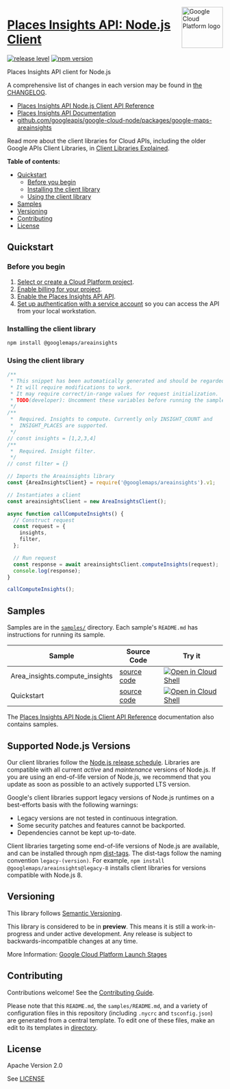 [//]: # "This README.md file is auto-generated, all changes to this file will be lost."
[//]: # "To regenerate it, use `python -m synthtool`."
<img src="https://avatars2.githubusercontent.com/u/2810941?v=3&s=96" alt="Google Cloud Platform logo" title="Google Cloud Platform" align="right" height="96" width="96"/>

# [Places Insights API: Node.js Client](https://github.com/googleapis/google-cloud-node/tree/main/packages/google-maps-areainsights)

[![release level](https://img.shields.io/badge/release%20level-preview-yellow.svg?style=flat)](https://cloud.google.com/terms/launch-stages)
[![npm version](https://img.shields.io/npm/v/@googlemaps/areainsights.svg)](https://www.npmjs.org/package/@googlemaps/areainsights)




Places Insights API client for Node.js


A comprehensive list of changes in each version may be found in
[the CHANGELOG](https://github.com/googleapis/google-cloud-node/tree/main/packages/google-maps-areainsights/CHANGELOG.md).

* [Places Insights API Node.js Client API Reference][client-docs]
* [Places Insights API Documentation][product-docs]
* [github.com/googleapis/google-cloud-node/packages/google-maps-areainsights](https://github.com/googleapis/google-cloud-node/tree/main/packages/google-maps-areainsights)

Read more about the client libraries for Cloud APIs, including the older
Google APIs Client Libraries, in [Client Libraries Explained][explained].

[explained]: https://cloud.google.com/apis/docs/client-libraries-explained

**Table of contents:**


* [Quickstart](#quickstart)
  * [Before you begin](#before-you-begin)
  * [Installing the client library](#installing-the-client-library)
  * [Using the client library](#using-the-client-library)
* [Samples](#samples)
* [Versioning](#versioning)
* [Contributing](#contributing)
* [License](#license)

## Quickstart

### Before you begin

1.  [Select or create a Cloud Platform project][projects].
1.  [Enable billing for your project][billing].
1.  [Enable the Places Insights API API][enable_api].
1.  [Set up authentication with a service account][auth] so you can access the
    API from your local workstation.

### Installing the client library

```bash
npm install @googlemaps/areainsights
```


### Using the client library

```javascript
/**
 * This snippet has been automatically generated and should be regarded as a code template only.
 * It will require modifications to work.
 * It may require correct/in-range values for request initialization.
 * TODO(developer): Uncomment these variables before running the sample.
 */
/**
 *  Required. Insights to compute. Currently only INSIGHT_COUNT and
 *  INSIGHT_PLACES are supported.
 */
// const insights = [1,2,3,4]
/**
 *  Required. Insight filter.
 */
// const filter = {}

// Imports the Areainsights library
const {AreaInsightsClient} = require('@googlemaps/areainsights').v1;

// Instantiates a client
const areainsightsClient = new AreaInsightsClient();

async function callComputeInsights() {
  // Construct request
  const request = {
    insights,
    filter,
  };

  // Run request
  const response = await areainsightsClient.computeInsights(request);
  console.log(response);
}

callComputeInsights();

```



## Samples

Samples are in the [`samples/`](https://github.com/googleapis/google-cloud-node/tree/main/packages/google-maps-areainsights/samples) directory. Each sample's `README.md` has instructions for running its sample.

| Sample                      | Source Code                       | Try it |
| --------------------------- | --------------------------------- | ------ |
| Area_insights.compute_insights | [source code](https://github.com/googleapis/google-cloud-node/blob/main/packages/google-maps-areainsights/samples/generated/v1/area_insights.compute_insights.js) | [![Open in Cloud Shell][shell_img]](https://console.cloud.google.com/cloudshell/open?git_repo=https://github.com/googleapis/google-cloud-node&page=editor&open_in_editor=packages/google-maps-areainsights/samples/generated/v1/area_insights.compute_insights.js,packages/google-maps-areainsights/samples/README.md) |
| Quickstart | [source code](https://github.com/googleapis/google-cloud-node/blob/main/packages/google-maps-areainsights/samples/quickstart.js) | [![Open in Cloud Shell][shell_img]](https://console.cloud.google.com/cloudshell/open?git_repo=https://github.com/googleapis/google-cloud-node&page=editor&open_in_editor=packages/google-maps-areainsights/samples/quickstart.js,packages/google-maps-areainsights/samples/README.md) |



The [Places Insights API Node.js Client API Reference][client-docs] documentation
also contains samples.

## Supported Node.js Versions

Our client libraries follow the [Node.js release schedule](https://github.com/nodejs/release#release-schedule).
Libraries are compatible with all current _active_ and _maintenance_ versions of
Node.js.
If you are using an end-of-life version of Node.js, we recommend that you update
as soon as possible to an actively supported LTS version.

Google's client libraries support legacy versions of Node.js runtimes on a
best-efforts basis with the following warnings:

* Legacy versions are not tested in continuous integration.
* Some security patches and features cannot be backported.
* Dependencies cannot be kept up-to-date.

Client libraries targeting some end-of-life versions of Node.js are available, and
can be installed through npm [dist-tags](https://docs.npmjs.com/cli/dist-tag).
The dist-tags follow the naming convention `legacy-(version)`.
For example, `npm install @googlemaps/areainsights@legacy-8` installs client libraries
for versions compatible with Node.js 8.

## Versioning

This library follows [Semantic Versioning](http://semver.org/).







This library is considered to be in **preview**. This means it is still a
work-in-progress and under active development. Any release is subject to
backwards-incompatible changes at any time.


More Information: [Google Cloud Platform Launch Stages][launch_stages]

[launch_stages]: https://cloud.google.com/terms/launch-stages

## Contributing

Contributions welcome! See the [Contributing Guide](https://github.com/googleapis/google-cloud-node/blob/main/CONTRIBUTING.md).

Please note that this `README.md`, the `samples/README.md`,
and a variety of configuration files in this repository (including `.nycrc` and `tsconfig.json`)
are generated from a central template. To edit one of these files, make an edit
to its templates in
[directory](https://github.com/googleapis/synthtool).

## License

Apache Version 2.0

See [LICENSE](https://github.com/googleapis/google-cloud-node/blob/main/LICENSE)

[client-docs]: https://cloud.google.com/nodejs/docs/reference/area-insights/latest
[product-docs]: https://developers.google.com/maps/documentation/places-insights
[shell_img]: https://gstatic.com/cloudssh/images/open-btn.png
[projects]: https://console.cloud.google.com/project
[billing]: https://support.google.com/cloud/answer/6293499#enable-billing
[enable_api]: https://console.cloud.google.com/flows/enableapi?apiid=areainsights.googleapis.com
[auth]: https://cloud.google.com/docs/authentication/getting-started

